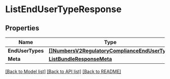 # ListEndUserTypeResponse

## Properties
Name | Type | Description | Notes
------------ | ------------- | ------------- | -------------
**EndUserTypes** | [**[]NumbersV2RegulatoryComplianceEndUserType**](numbers.v2.regulatory_compliance.end_user_type.md) |  |[optional] 
**Meta** | [**ListBundleResponseMeta**](ListBundleResponse_meta.md) |  |[optional] 

[[Back to Model list]](../README.md#documentation-for-models) [[Back to API list]](../README.md#documentation-for-api-endpoints) [[Back to README]](../README.md)


